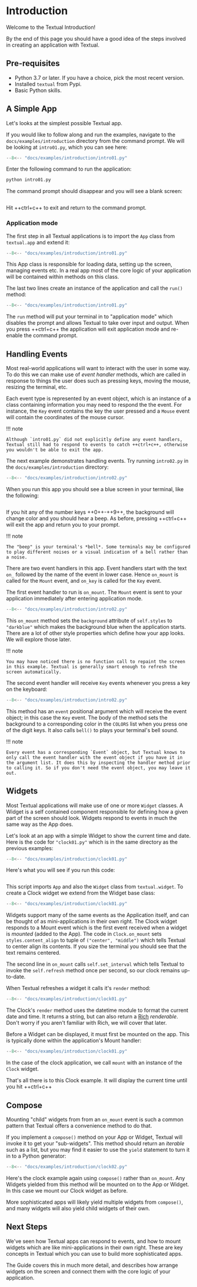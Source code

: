 # Introduction

Welcome to the Textual Introduction!

By the end of this page you should have a good idea of the steps involved in creating an application with Textual.

## Pre-requisites

- Python 3.7 or later. If you have a choice, pick the most recent version.
- Installed `textual` from Pypi.
- Basic Python skills.

## A Simple App

Let's looks at the simplest possible Textual app.

If you would like to follow along and run the examples, navigate to the `docs/examples/introduction` directory from the command prompt. We will be looking at `intro01.py`, which you can see here:

```python title="intro01.py"
--8<-- "docs/examples/introduction/intro01.py"
```

Enter the following command to run the application:

```bash
python intro01.py
```

The command prompt should disappear and you will see a blank screen:

```{.textual path="docs/examples/introduction/intro01.py"}

```

Hit ++ctrl+c++ to exit and return to the command prompt.

### Application mode

The first step in all Textual applications is to import the `App` class from `textual.app` and extend it:

```python hl_lines="1 2 3 4 5" title="intro01.py"
--8<-- "docs/examples/introduction/intro01.py"
```

This App class is responsible for loading data, setting up the screen, managing events etc. In a real app most of the core logic of your application will be contained within methods on this class.

The last two lines create an instance of the application and call the `run()` method:

```python hl_lines="8 9" title="intro01.py"
--8<-- "docs/examples/introduction/intro01.py"
```

The `run` method will put your terminal in to "application mode" which disables the prompt and allows Textual to take over input and output. When you press ++ctrl+c++ the application will exit application mode and re-enable the command prompt.

## Handling Events

Most real-world applications will want to interact with the user in some way. To do this we can make use of _event handler_ methods, which are called in response to things the user does such as pressing keys, moving the mouse, resizing the terminal, etc.

Each event type is represented by an event object, which is an instance of a class containing information you may need to respond the the event. For instance, the `Key` event contains the key the user pressed and a `Mouse` event will contain the coordinates of the mouse cursor.

!!! note

    Although `intro01.py` did not explicitly define any event handlers, Textual still had to respond to events to catch ++ctrl+c++, otherwise you wouldn't be able to exit the app.

The next example demonstrates handling events. Try running `intro02.py` in the `docs/examples/introduction` directory:

```python title="intro02.py"
--8<-- "docs/examples/introduction/intro02.py"
```

When you run this app you should see a blue screen in your terminal, like the following:

```{.textual path="docs/examples/introduction/intro02.py"}

```

If you hit any of the number keys ++0++-++9++, the background will change color and you should hear a beep. As before, pressing ++ctrl+c++ will exit the app and return you to your prompt.

!!! note

    The "beep" is your terminal's *bell*. Some terminals may be configured to play different noises or a visual indication of a bell rather than a noise.

There are two event handlers in this app. Event handlers start with the text `on_` followed by the name of the event in lower case. Hence `on_mount` is called for the `Mount` event, and `on_key` is called for the `Key` event.

The first event handler to run is `on_mount`. The `Mount` event is sent to your application immediately after entering application mode.

```python hl_lines="19 20" title="intro02.py"
--8<-- "docs/examples/introduction/intro02.py"
```

This `on_mount` method sets the `background` attribute of `self.styles` to `"darkblue"` which makes the background blue when the application starts. There are a lot of other style properties which define how your app looks. We will explore those later.

!!! note

    You may have noticed there is no function call to repaint the screen in this example. Textual is generally smart enough to refresh the screen automatically.

The second event handler will receive `Key` events whenever you press a key on the keyboard:

```python hl_lines="22 23 24 25" title="intro02.py"
--8<-- "docs/examples/introduction/intro02.py"
```

This method has an `event` positional argument which will receive the event object; in this case the `Key` event. The body of the method sets the background to a corresponding color in the `COLORS` list when you press one of the digit keys. It also calls `bell()` to plays your terminal's bell sound.

!!! note

    Every event has a corresponding `Event` object, but Textual knows to only call the event handler with the event object if you have it in the argument list. It does this by inspecting the handler method prior to calling it. So if you don't need the event object, you may leave it out.

## Widgets

Most Textual applications will make use of one or more `Widget` classes. A Widget is a self contained component responsible for defining how a given part of the screen should look. Widgets respond to events in much the same way as the App does.

Let's look at an app with a simple Widget to show the current time and date. Here is the code for `"clock01.py"` which is in the same directory as the previous examples:

```python title="clock01.py"
--8<-- "docs/examples/introduction/clock01.py"
```

Here's what you will see if you run this code:

```{.textual path="docs/examples/introduction/clock01.py"}

```

This script imports `App` and also the `Widget` class from `textual.widget`. To create a Clock widget we extend from the Widget base class:

```python title="clock01.py" hl_lines="7 8 9 10 11 12 13"
--8<-- "docs/examples/introduction/clock01.py"
```

Widgets support many of the same events as the Application itself, and can be thought of as mini-applications in their own right. The Clock widget responds to a Mount event which is the first event received when a widget is _mounted_ (added to the App). The code in `Clock.on_mount` sets `styles.content_align` to tuple of `("center", "middle")` which tells Textual to center align its contents. If you size the terminal you should see that the text remains centered.

The second line in `on_mount` calls `self.set_interval` which tells Textual to invoke the `self.refresh` method once per second, so our clock remains up-to-date.

When Textual refreshes a widget it calls it's `render` method:

```python title="clock01.py" hl_lines="12 13"
--8<-- "docs/examples/introduction/clock01.py"
```

The Clock's `render` method uses the datetime module to format the current date and time. It returns a string, but can also return a [Rich](https://github.com/Textualize/rich) _renderable_. Don't worry if you aren't familiar with Rich, we will cover that later.

Before a Widget can be displayed, it must first be mounted on the app. This is typically done within the application's Mount handler:

```python title="clock01.py" hl_lines="17 18"
--8<-- "docs/examples/introduction/clock01.py"
```

In the case of the clock application, we call `mount` with an instance of the `Clock` widget.

That's all there is to this Clock example. It will display the current time until you hit ++ctrl+c++

## Compose

Mounting "child" widgets from from an `on_mount` event is such a common pattern that Textual offers a convenience method to do that.

If you implement a `compose()` method on your App or Widget, Textual will invoke it to get your "sub-widgets". This method should return an _iterable_ such as a list, but you may find it easier to use the `yield` statement to turn it in to a Python generator:

```python title="clock02.py" hl_lines="17 18"
--8<-- "docs/examples/introduction/clock02.py"
```

Here's the clock example again using `compose()` rather than `on_mount`. Any Widgets yielded from this method will be mounted on to the App or Widget. In this case we mount our Clock widget as before.

More sophisticated apps will likely yield multiple widgets from `compose()`, and many widgets will also yield child widgets of their own.

## Next Steps

We've seen how Textual apps can respond to events, and how to mount widgets which are like mini-applications in their own right. These are key concepts in Textual which you can use to build more sophisticated apps.

The Guide covers this in much more detail, and describes how arrange widgets on the screen and connect them with the core logic of your application.
